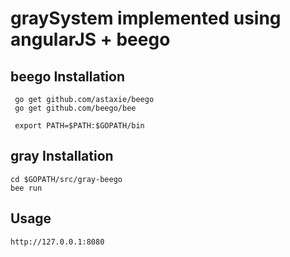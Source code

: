 # graySystem implemented using angularJS + beego


## beego Installation
 ```
  go get github.com/astaxie/beego
  go get github.com/beego/bee
  
  export PATH=$PATH:$GOPATH/bin
 ```
    

## gray Installation

```
cd $GOPATH/src/gray-beego
bee run
```

## Usage

```
http://127.0.0.1:8080
```

